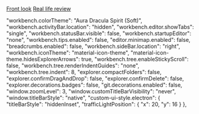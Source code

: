 [Front look](https://youtube.com/shorts/enW6aJmQKwA?si=z91Bm4pwjbQzQPjk)
[Real life review](https://youtu.be/vcE26k8CN7w?si=HS3VktzTbGl6eGyZ)

 "workbench.colorTheme": "Aura Dracula Spirit (Soft)",
  "workbench.activityBar.location": "hidden",
  "workbench.editor.showTabs": "single",
  "workbench.statusBar.visible": false,
  "workbench.startupEditor": "none",
  "workbench.tips.enabled": false,
  "editor.minimap.enabled": false,
  "breadcrumbs.enabled": false,
  "workbench.sideBar.location": "right",
  "workbench.iconTheme": "material-icon-theme",
  "material-icon-theme.hidesExplorerArrows": true,
  "workbench.tree.enableStickyScroll": false,
  "workbench.tree.renderIndentGuides": "none",
  "workbench.tree.indent": 8,
  "explorer.compactFolders": false,
  "explorer.confirmDragAndDrop": false,
  "explorer.confirmDelete": false,
  "explorer.decorations.badges": false,
  "git.decorations.enabled": false,
  "window.zoomLevel": 3,
  "window.customTitleBarVisibility": "never",
  "window.titleBarStyle": "native",
  "custom-ui-style.electron": {
    "titleBarStyle": "hiddenInset",
    "trafficLightPosition": {
      "x": 20,
      "y": 16
    }
  },